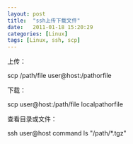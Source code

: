 ```yaml
---
layout: post
title:  "ssh上传下载文件"
date:   2011-01-18 15:20:29
categories: [Linux]
tags: [Linux, ssh, scp]
---
```


上传：

scp /path/file user@host:/pathorfile

下载：

scp user@host:/path/file localpathorfile

查看目录或文件：

ssh user@host command ls "/path/*.tgz"